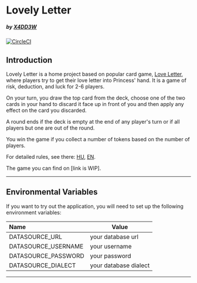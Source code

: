 # Lovely Letter

##### by [X4DD3W](https://github.com/X4DD3W)
[![CircleCI](https://img.shields.io/circleci/build/gh/X4DD3W/lovely-letter?style=flat-square&token=0ffacb5c05e3af825d7e9b8e389def709a9069d4)](https://app.circleci.com/pipelines/github/X4DD3W/hodgepodge)

## **Introduction**

Lovely Letter is a home project based on popular card game, [Love Letter](https://boardgamegeek.com/boardgame/129622/love-letter), where players try to get their love letter into Princess' hand. It is a game of risk, deduction, and luck for 2-6 players.

On your turn, you draw the top card from the deck, choose one of the two cards in your hand to discard it face up in front of you and then apply any effect on the card you discarded.

A round ends if the deck is empty at the end of any player's turn or if all players but one are out of the round.

You win the game if you collect a number of tokens based on the number of players.

For detailed rules, see there: [HU](https://tarsasjatekok.com/files/common/2/2e/2e5/2e5de231fca31ad30447dccbc4b675b0/ll-rules-hungarian.pdf), [EN](https://images.zmangames.com/filer_public/5b/6c/5b6c17d7-7e0e-4b70-a311-9a6c32066010/ll-rulebook.pdf).

The game you can find on [link is WIP].

---
## Environmental Variables
If you want to try out the application, you will need to set up the following environment variables:

| Name                 | Value                |
| :------------------- | -------------------- |
| DATASOURCE_URL       | your database url    |
| DATASOURCE_USERNAME  | your username        |
| DATASOURCE_PASSWORD  | your password        |
| DATASOURCE_DIALECT   | your database dialect|

---
